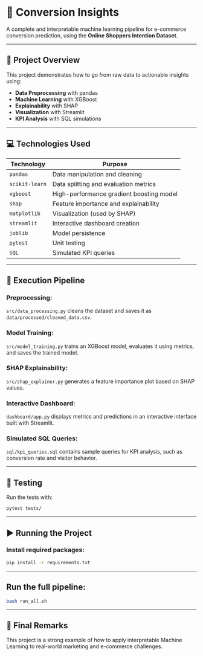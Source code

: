 # 🧠 Conversion Insights

A complete and interpretable machine learning pipeline for e-commerce conversion prediction, using the **Online Shoppers Intention Dataset**.

---

## 🚀 Project Overview

This project demonstrates how to go from raw data to actionable insights using:

- **Data Preprocessing** with pandas
- **Machine Learning** with XGBoost
- **Explainability** with SHAP
- **Visualization** with Streamlit
- **KPI Analysis** with SQL simulations

---
## 💻 Technologies Used

| Technology     | Purpose                                         |
|----------------|-------------------------------------------------|
| `pandas`       | Data manipulation and cleaning                  |
| `scikit-learn` | Data splitting and evaluation metrics           |
| `xgboost`      | High-performance gradient boosting model        |
| `shap`         | Feature importance and explainability           |
| `matplotlib`   | Visualization (used by SHAP)                    |
| `streamlit`    | Interactive dashboard creation                  |
| `joblib`       | Model persistence                               |
| `pytest`       | Unit testing                                    |
| `SQL`          | Simulated KPI queries                           |

---
## 🔁 Execution Pipeline

### Preprocessing:
`src/data_processing.py` cleans the dataset and saves it as `data/processed/cleaned_data.csv`.

### Model Training:
`src/model_training.py` trains an XGBoost model, evaluates it using metrics, and saves the trained model.

### SHAP Explainability:
`src/shap_explainer.py` generates a feature importance plot based on SHAP values.

### Interactive Dashboard:
`dashboard/app.py` displays metrics and predictions in an interactive interface built with Streamlit.

### Simulated SQL Queries:
`sql/kpi_queries.sql` contains sample queries for KPI analysis, such as conversion rate and visitor behavior.

---

## 🧪 Testing

Run the tests with:

```bash
pytest tests/
```
---
## ▶️ Running the Project
### Install required packages:
```bash
pip install -r requirements.txt
```
---

## Run the full pipeline:
```bash
bash run_all.sh
```
---

## 📌 Final Remarks

This project is a strong example of how to apply interpretable Machine Learning to real-world marketing and e-commerce challenges.
